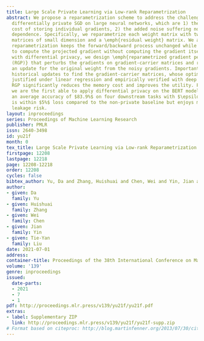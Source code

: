 ```yaml
---
title: Large Scale Private Learning via Low-rank Reparametrization
abstract: We propose a reparametrization scheme to address the challenges of applying
  differentially private SGD on large neural networks, which are 1) the huge memory
  cost of storing individual gradients, 2) the added noise suffering notorious dimensional
  dependence. Specifically, we reparametrize each weight matrix with two \emph{gradient-carrier}
  matrices of small dimension and a \emph{residual weight} matrix. We argue that such
  reparametrization keeps the forward/backward process unchanged while enabling us
  to compute the projected gradient without computing the gradient itself. To learn
  with differential privacy, we design \emph{reparametrized gradient perturbation
  (RGP)} that perturbs the gradients on gradient-carrier matrices and reconstructs
  an update for the original weight from the noisy gradients. Importantly, we use
  historical updates to find the gradient-carrier matrices, whose optimality is rigorously
  justified under linear regression and empirically verified with deep learning tasks.
  RGP significantly reduces the memory cost and improves the utility. For example,
  we are the first able to apply differential privacy on the BERT model and achieve
  an average accuracy of $83.9%$ on four downstream tasks with $\epsilon=8$, which
  is within $5%$ loss compared to the non-private baseline but enjoys much lower privacy
  leakage risk.
layout: inproceedings
series: Proceedings of Machine Learning Research
publisher: PMLR
issn: 2640-3498
id: yu21f
month: 0
tex_title: Large Scale Private Learning via Low-rank Reparametrization
firstpage: 12208
lastpage: 12218
page: 12208-12218
order: 12208
cycles: false
bibtex_author: Yu, Da and Zhang, Huishuai and Chen, Wei and Yin, Jian and Liu, Tie-Yan
author:
- given: Da
  family: Yu
- given: Huishuai
  family: Zhang
- given: Wei
  family: Chen
- given: Jian
  family: Yin
- given: Tie-Yan
  family: Liu
date: 2021-07-01
address:
container-title: Proceedings of the 38th International Conference on Machine Learning
volume: '139'
genre: inproceedings
issued:
  date-parts:
  - 2021
  - 7
  - 1
pdf: http://proceedings.mlr.press/v139/yu21f/yu21f.pdf
extras:
- label: Supplementary ZIP
  link: http://proceedings.mlr.press/v139/yu21f/yu21f-supp.zip
# Format based on citeproc: http://blog.martinfenner.org/2013/07/30/citeproc-yaml-for-bibliographies/
---
```

